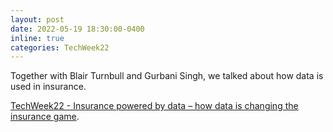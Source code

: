 ```yaml
---
layout: post
date: 2022-05-19 18:30:00-0400
inline: true
categories: TechWeek22
---
```

Together with Blair Turnbull and Gurbani Singh, we talked about how data is used in insurance.

<a href="https://techweek.co.nz/whats-on/programme/view/insurance-powered-by-data-how-data-is-changing-the-insurance-game-194/">TechWeek22 - Insurance powered by data – how data is changing the insurance game</a>.
